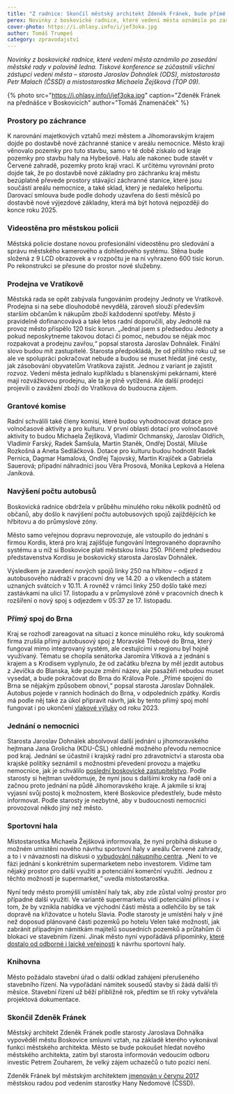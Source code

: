 ```yaml
---
title: "Z radnice: Skončil městský architekt Zdeněk Fránek, bude přímé spojení do Brna, řeší se umístění sportovní haly"
perex: Novinky z boskovické radnice, které vedení města oznámilo po zasedání rady v polovině ledna.
cover-photo: https://i.ohlasy.info/i/jef3oka.jpg
author: Tomáš Trumpeš
category: zpravodajství
---
```


*Novinky z boskovické radnice, které vedení města oznámilo po zasedání městské rady v polovině ledna. Tiskové konference se zúčastnili všichni zástupci vedení města – starosta Jaroslav Dohnálek (ODS), místostarosta Petr Malach (ČSSD) a místostarostka Michaela Žejšková (TOP 09).*

{% photo src="https://i.ohlasy.info/i/jef3oka.jpg" caption="Zdeněk Fránek na přednášce v Boskovicích" author="Tomáš Znamenáček" %}

### Prostory po záchrance

K narovnání majetkových vztahů mezi městem a Jihomoravským krajem dojde po dostavbě nové záchranné stanice v areálu nemocnice. Město kraji věnovalo pozemky pro tuto stavbu, samo v té době získalo od kraje pozemky pro stavbu haly na Hybešově. Halu ale nakonec bude stavět v Červené zahradě, pozemky proto kraji vrací. K určitému vyrovnání proto dojde tak, že po dostavbě nové základny pro záchranku kraj městu bezúplatně převede prostory stávající záchranné stanice, které jsou součástí areálu nemocnice, a také sklad, který je nedaleko heliportu. Darovací smlouva bude podle dohody uzavřena do šesti měsíců po dostavbě nové výjezdové základny, která má být hotová nejpozději do konce roku 2025.

### Videostěna pro městskou policii

Městská policie dostane novou profesionální videostěnu pro sledování a správu městského kamerového a dohledového systému. Stěna bude složená z 9 LCD obrazovek a v rozpočtu je na ni vyhrazeno 600 tisíc korun. Po rekonstrukci se přesune do prostor nové služebny.

### Prodejna ve Vratíkově

Městská rada se opět zabývala fungováním prodejny Jednoty ve Vratíkově. Prodejna si na sebe dlouhodobě nevydělá, zároveň slouží především starším občanům k nákupům zboží každodenní spotřeby. Město ji pravidelně dofinancovává a také letos radní doporučili, aby Jednotě na provoz město přispělo 120 tisíc korun. „Jednal jsem s předsedou Jednoty a pokud neposkytneme takovou dotaci či pomoc, nebudou se nějak moc rozpakovat a prodejnu zavřou,“ popsal starosta Jaroslav Dohnálek. Finální slovo budou mít zastupitelé. Starosta předpokládá, že od příštího roku už se ale ve spolupráci pokračovat nebude a budou se muset hledat jiné cesty, jak zásobování obyvatelům Vratíkova zajistit. Jednou z variant je zajistit rozvoz. Vedení města jednalo kupříkladu s blanenskými pekárnami, které mají rozvážkovou prodejnu, ale ta je plně vytížená. Ale další prodejci projevili o zavážení zboží do Vratíkova do budoucna zájem.

### Grantové komise

Radní schválili také členy komisí, které budou vyhodnocovat dotace pro volnočasové aktivity a pro kulturu. V první oblasti dotací pro volnočasové aktivity to budou Michaela Žejšková, Vladimír Ochmanský, Jaroslav Oldřich, Vladimír Farský, Radek Šamšula, Martin Staněk, Ondřej Dostál, Miluše Rozkošná a Aneta Sedláčková. Dotace pro kulturu budou hodnotit Radek Pernica, Dagmar Hamalová, Ondřej Tajovský, Martin Krajíček a Gabriela Sauerová; případní náhradníci jsou Věra Prosová, Monika Lepková a Helena Janíková.

### Navýšení počtu autobusů

Boskovická radnice obdržela v průběhu minulého roku několik podnětů od občanů, aby došlo k navýšení počtu autobusových spojů zajíždějících ke hřbitovu a do průmyslové zóny.

Město samo veřejnou dopravu neprovozuje, ale vstoupilo do jednání s firmou Kordis, která pro kraj zajišťuje fungování Integrovaného dopravního systému a u níž si Boskovice platí městskou linku 250. Přičemž předsedou představenstva Kordisu je boskovický starosta Jaroslav Dohnálek.

Výsledkem je zavedení nových spojů linky 250 na hřbitov – odjezd z autobusového nádraží v pracovní dny ve 14.20  a o víkendech a státem uznaných svátcích v 10.11. A rovněž v rámci linky 250 došlo také mezi zastávkami na ulici 17. listopadu a v průmyslové zóně v pracovních dnech k rozšíření o nový spoj s odjezdem v 05:37 ze 17. listopadu.

### Přímý spoj do Brna

Kraj se rozhodl zareagovat na situaci z konce minulého roku, kdy soukromá firma zrušila přímý autobusový spoj z Moravské Třebové do Brna, který fungoval mimo integrovaný systém, ale cestujícími v regionu byl hojně využívaný. Tématu se chopila senátorka Jaromíra Vítková a z jednání s krajem a s Krodisem vyplynulo, že od začátku března by měl jezdit autobus z Jevíčka do Blanska, kde pouze změní název, ale pasažéři nebudou muset vysedat, a bude pokračovat do Brna do Králova Pole. „Přímé spojení do Brna se nějakým způsobem obnoví,“ popsal starosta Jaroslav Dohnálek. Autobus pojede v ranních hodinách do Brna, v odpoledních zpátky. Kordis má podle něj také za úkol připravit návrh, jak by tento přímý spoj mohl fungovat i po ukončení [vlakové výluky](https://ohlasy.info/clanky/2021/12/vyluka-vyluk.html) od roku 2023.

### Jednání o nemocnici

Starosta Jaroslav Dohnálek absolvoval další jednání u jihomoravského hejtmana Jana Grolicha (KDU-ČSL) ohledně možného převodu nemocnice pod kraj. Jednání se účastnil i krajský radní pro zdravotnictví a starosta oba krajské politiky seznámil s možnostmi převedení provozu a majetku nemocnice, jak je schválilo [poslední boskovické zastupitelstvo](https://ohlasy.info/clanky/2021/12/zastupitelstvo.html). Podle starosty si hejtman uvědomuje, že nyní jsou s dalšími kroky na řadě oni a začnou proto jednání na půdě Jihomoravského kraje. A jakmile si kraj vyjasní svůj postoj k možnostem, které Boskovice předestřely, bude město informovat. Podle starosty je nezbytné, aby v budoucnosti nemocnici provozoval někdo jiný než město.

### Sportovní hala

Místostarostka Michaela Žejšková informovala, že nyní probíhá diskuse o možném umístění nového návrhu sportovní haly v areálu Červené zahrady, a to i v návaznosti na diskusi o [vybudování nákupního centra](https://ohlasy.info/clanky/2022/01/supermarket-cervenka.html). „Není to ve fázi jednání s konkrétním supermarketem nebo investorem. Vidíme tam nějaký prostor pro další využití a potenciální komerční využití. Jednou z těchto možností je supermarket,“ uvedla místostarostka.

Nyní tedy město promýšlí umístění haly tak, aby zde zůstal volný prostor pro případné další využití. Ve variantě supermarketu vidí potenciální přínos i v tom, že by vznikla nabídka ve východní části města a odlehčilo by se tak dopravě na křižovatce u hotelu Slavia. Podle starosty je umístění haly v jiné než doposud plánované části pozemků po hotelu Velen také možností, jak zabránit případným námitkám majitelů sousedních pozemků a průtahům či blokaci ve stavebním řízení. Jinak město nyní vypořádává připomínky, [které dostalo od odborné i laické veřejnosti](https://ohlasy.info/clanky/2022/01/hala-reakce.html) k návrhu sportovní haly.

### Knihovna

Město požádalo stavební úřad o další odklad zahájení přerušeného stavebního řízení. Na vypořádání námitek sousedů stavby si žádá další tři měsíce. Stavební řízení už běží přibližně rok, předtím se tři roky vytvářela projektová dokumentace.

### Skončil Zdeněk Fránek

Městský architekt Zdeněk Fránek podle starosty Jaroslava Dohnálka vypověděl městu Boskovice smluvní vztah, na základě kterého vykonával funkci městského architekta. Město se bude pokoušet hledat nového městského architekta, zatím byl starosta informován vedoucím odboru investic Petrem Zouharem, že velký zájem uchazečů o tuto pozici není.

Zdeněk Fránek byl městským architektem [jmenován v červnu 2017](https://ohlasy.info/clanky/2017/06/mestsky-architekt.html) městskou radou pod vedením starostky Hany Nedomové (ČSSD).